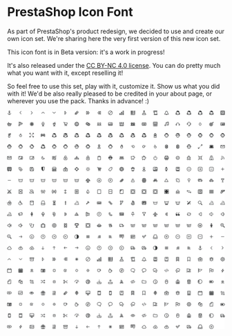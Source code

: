 # PrestaShop Icon Font

As part of PrestaShop's product redesign, we decided to use and create our own icon set. We're sharing here the very first version of this new icon set.

This icon font is in Beta version: it's a work in progress!

It's also released under the [CC BY-NC 4.0 license](http://creativecommons.org/licenses/by-nc/4.0/). You can do pretty much what you want with it, except reselling it!

So feel free to use this set, play with it, customize it. Show us what you did with it!
We'd be also really pleased to be credited in your about page, or wherever you use the pack. Thanks in advance! :)


![PrestaShop Icons Beta](https://github.com/PrestaShop/build.prestashop.com/blob/master/assets/images/2015/08/icon_beta_blog.png)
